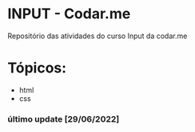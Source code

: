 # INPUT - Codar.me

Repositório das atividades do curso Input da codar.me

# Tópicos: 
- html
- css

### último update [29/06/2022]
